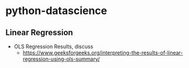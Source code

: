 # python-datascience

## Linear Regression

- OLS Regression Results, discuss
  - https://www.geeksforgeeks.org/interpreting-the-results-of-linear-regression-using-ols-summary/
